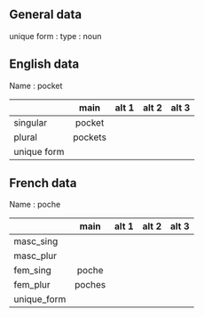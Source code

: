 ## General data

unique form :
type : noun

## English data

Name : pocket

|             |  main   | alt 1 | alt 2 | alt 3 |
| :---------- | :-----: | :---: | :---: | ----- |
| singular    | pocket  |       |       |       |
| plural      | pockets |       |       |       |
| unique form |         |       |       |       |

## French data

Name : poche

|             |  main  | alt 1 | alt 2 | alt 3 |
| :---------- | :----: | :---: | :---: | :---: |
| masc_sing   |        |       |       |       |
| masc_plur   |        |       |       |       |
| fem_sing    | poche  |       |       |       |
| fem_plur    | poches |       |       |       |
| unique_form |        |       |       |       |


